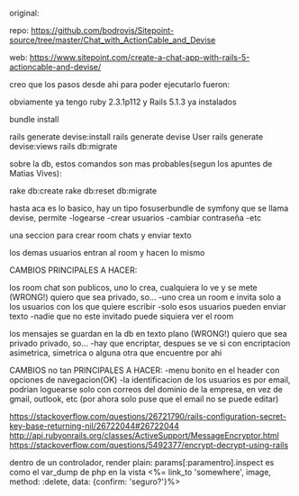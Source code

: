 original:

repo: https://github.com/bodrovis/Sitepoint-source/tree/master/Chat_with_ActionCable_and_Devise

web: https://www.sitepoint.com/create-a-chat-app-with-rails-5-actioncable-and-devise/

creo que los pasos desde ahi para poder ejecutarlo fueron:

obviamente ya tengo ruby 2.3.1p112 y Rails 5.1.3 ya instalados

bundle install

rails generate devise:install
rails generate devise User
rails generate devise:views
rails db:migrate

sobre la db, estos comandos son mas probables(segun los apuntes de Matias Vives):

rake db:create
rake db:reset db:migrate


hasta aca es lo basico, hay un tipo fosuserbundle de symfony que se llama devise, permite
-logearse
-crear usuarios
-cambiar contraseña
-etc

una seccion para crear room chats y enviar texto

los demas usuarios entran al room y hacen lo mismo

CAMBIOS PRINCIPALES A HACER:

los room chat son publicos, uno lo crea, cualquiera lo ve y se mete (WRONG!) quiero que sea privado, so...
-uno crea un room e invita solo a los usuarios con los que quiere escribir
-solo esos usuarios pueden enviar texto
-nadie que no este invitado puede siquiera ver el room

los mensajes se guardan en la db en texto plano (WRONG!) quiero que sea privado privado, so...
-hay que encriptar, despues se ve si con encriptacion asimetrica, simetrica o alguna otra que encuentre por ahi

CAMBIOS no tan PRINCIPALES A HACER:
-menu bonito en el header con opciones de navegacion(OK)
-la identificacion de los usuarios es por email, podrian loguearse solo con correos del dominio de la empresa, en vez de gmail, outlook, etc (por ahora solo puse que el email no se puede editar)

https://stackoverflow.com/questions/26721790/rails-configuration-secret-key-base-returning-nil/26722044#26722044
http://api.rubyonrails.org/classes/ActiveSupport/MessageEncryptor.html
https://stackoverflow.com/questions/5492377/encrypt-decrypt-using-rails

dentro de un controlador, render plain: params[:paramentro].inspect es como el var_dump de php
en la vista <%= link_to 'somewhere', image, method: :delete, data: {confirm: 'seguro?'}%>